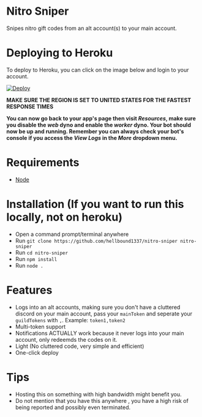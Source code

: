 # Nitro Sniper
Snipes nitro gift codes from an alt account(s) to your main account.

# Deploying to Heroku

To deploy to Heroku, you can click on the image below and login to your account.

[![Deploy](https://www.herokucdn.com/deploy/button.svg)](https://heroku.com/deploy?template=https://github.com/Ohpeii/nitro-sniper/tree/master)

**MAKE SURE THE REGION IS SET TO UNITED STATES FOR THE FASTEST RESPONSE TIMES**

**You can now go back to your app's page then visit *Resources*, make sure you disable the *web* dyno and enable the *worker* dyno. Your bot should now be up and running. Remember you can always check your bot's console if you access the *View Logs* in the *More* dropdown menu.**

# Requirements
- [Node](https://nodejs.org/en/)

# Installation (If you want to run this locally, not on heroku)
- Open a command prompt/terminal anywhere
- Run `git clone https://github.com/hellbound1337/nitro-sniper nitro-sniper`
- Run `cd nitro-sniper`
- Run `npm install`
- Run `node .`

# Features
- Logs into an alt accounts, making sure you don't have a cluttered discord on your main account, pass your `mainToken` and seperate your `guildTokens` with `,`. Example: `token1,token2`
- Multi-token support
- Notifications ACTUALLY work because it never logs into your main account, only redeemds the codes on it.
- Light (No cluttered code, very simple and efficient)
- One-click deploy

# Tips
- Hosting this on something with high bandwidth might benefit you.
- Do not mention that you have this anywhere , you have a high risk of being reported and possibly even terminated.
